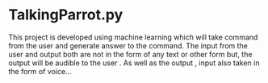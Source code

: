 # TalkingParrot.py
This project is developed using machine learning which will take command from the user and generate answer to the command. The input from the user and output both are not in the form of any text or other form but, the output will be audible to the user . As well as the output , input also taken in the form of voice...
